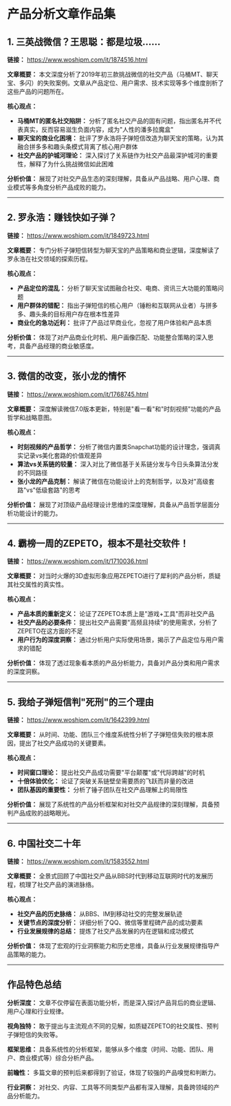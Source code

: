 # 产品分析文章作品集

## 1. 三英战微信？王思聪：都是垃圾……
**链接：** https://www.woshipm.com/it/1874516.html

**文章概要：**
本文深度分析了2019年初三款挑战微信的社交产品（马桶MT、聊天宝、多闪）的失败案例。文章从产品定位、用户需求、技术实现等多个维度剖析了这些产品的问题所在。

**核心观点：**
- **马桶MT的匿名社交陷阱：** 分析了匿名社交产品的固有问题，指出匿名并不代表真实，反而容易滋生负面内容，成为"人性的潘多拉魔盒"
- **聊天宝的商业化困境：** 批评了罗永浩将子弹短信改造为聊天宝的策略，认为其融合拼多多和趣头条模式背离了核心用户群体
- **社交产品的护城河理论：** 深入探讨了关系链作为社交产品最深护城河的重要性，解释了为什么挑战微信如此困难

**分析价值：**
展现了对社交产品生态的深刻理解，具备从产品战略、用户心理、商业模式等多角度分析产品成败的能力。

---

## 2. 罗永浩：赚钱快如子弹？
**链接：** https://www.woshipm.com/it/1849723.html

**文章概要：**
专门分析子弹短信转型为聊天宝的产品策略和商业逻辑，深度解读了罗永浩在社交领域的探索历程。

**核心观点：**
- **产品定位的混乱：** 分析了聊天宝试图融合社交、电商、资讯三大功能的策略问题
- **用户群体的错配：** 指出子弹短信的核心用户（锤粉和互联网从业者）与拼多多、趣头条的目标用户存在根本性差异
- **商业化的急功近利：** 批评了产品过早商业化，忽视了用户体验和产品本质

**分析价值：**
体现了对产品商业化时机、用户画像匹配、功能整合策略的深入思考，具备产品经理的商业敏感度。

---

## 3. 微信的改变，张小龙的情怀
**链接：** https://www.woshipm.com/it/1768745.html

**文章概要：**
深度解读微信7.0版本更新，特别是"看一看"和"时刻视频"功能的产品哲学和战略意图。

**核心观点：**
- **时刻视频的产品哲学：** 分析了微信内置类Snapchat功能的设计理念，强调真实记录vs美化套路的价值观差异
- **算法vs关系链的较量：** 深入对比了微信基于关系链分发与今日头条算法分发的不同路径
- **张小龙的产品克制：** 解读了微信在功能设计上的克制哲学，以及对"高级套路"vs"低级套路"的思考

**分析价值：**
展现了对顶级产品经理设计思维的深度理解，具备从产品哲学层面分析功能设计的能力。

---

## 4. 霸榜一周的ZEPETO，根本不是社交软件！
**链接：** https://www.woshipm.com/it/1710036.html

**文章概要：**
对当时火爆的3D虚拟形象应用ZEPETO进行了犀利的产品分析，质疑其社交属性的真实性。

**核心观点：**
- **产品本质的重新定义：** 论证了ZEPETO本质上是"游戏+工具"而非社交产品
- **社交产品的必要条件：** 提出社交产品需要"高频且持续"的使用需求，分析了ZEPETO在这方面的不足
- **用户行为的深度洞察：** 通过分析用户实际使用场景，揭示了产品定位与用户需求的错配

**分析价值：**
体现了透过现象看本质的产品分析能力，具备对产品分类和用户需求的深度洞察。

---

## 5. 我给子弹短信判"死刑"的三个理由
**链接：** https://www.woshipm.com/it/1642399.html

**文章概要：**
从时间、功能、团队三个维度系统性分析了子弹短信失败的根本原因，提出了社交产品成功的关键要素。

**核心观点：**
- **时间窗口理论：** 提出社交产品成功需要"平台颠覆"或"代际跨越"的时机
- **十倍体验优化：** 论证了突破关系链壁垒需要质的飞跃而非量的改进
- **团队基因的重要性：** 分析了锤子团队在社交产品理解上的局限性

**分析价值：**
展现了系统性的产品分析框架和对社交产品规律的深刻理解，具备预判产品成败的战略眼光。

---

## 6. 中国社交二十年
**链接：** https://www.woshipm.com/it/1583552.html

**文章概要：**
全景式回顾了中国社交产品从BBS时代到移动互联网时代的发展历程，梳理了社交产品的演进脉络。

**核心观点：**
- **社交产品的历史脉络：** 从BBS、IM到移动社交的完整发展轨迹
- **关键节点的深度分析：** 详细分析了QQ、微信等里程碑产品的成功要素
- **行业发展规律的总结：** 提炼了社交产品发展的内在逻辑和成功模式

**分析价值：**
体现了宏观的行业洞察能力和历史思维，具备从行业发展规律指导产品策略的能力。

---

## 作品特色总结

**分析深度：** 文章不仅停留在表面功能分析，而是深入探讨产品背后的商业逻辑、用户心理和行业规律。

**视角独特：** 敢于提出与主流观点不同的见解，如质疑ZEPETO的社交属性、预判子弹短信的失败等。

**框架思维：** 具备系统性的分析框架，能够从多个维度（时间、功能、团队、用户、商业模式等）综合分析产品。

**前瞻性：** 多篇文章的预判后来都得到了验证，体现了较强的产品嗅觉和判断力。

**行业洞察：** 对社交、内容、工具等不同类型产品都有深入理解，具备跨领域的产品分析能力。

